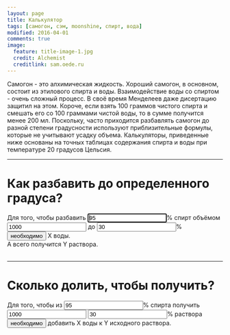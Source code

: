 ```yaml
---
layout: page
title: Калькулятор
tags: [самогон, сэм, moonshine, спирт, вода]
modified: 2016-04-01
comments: true
image:
  feature: title-image-1.jpg
  credit: Alchemist
  creditlink: sam.oede.ru
---
```


Самогон - это алхимическая жидкость. Хороший самогон, в основном, состоит из этилового спирта и воды. Взаимодействие воды со спиртом - очень сложный процесс. В своё время Менделеев даже дисертацию защитил на этом. Короче, если взять 100 граммов чистого спирта и смешать его со 100 граммами чистой воды, то в сумме получится менее 200 мл. Поскольку, часто приходится разбавлять самогон до разной степени градусности используют приблизительные формулы, которые не учитывают усадку объема. Калькуляторы, приведенные ниже основаны на точных таблицах содержания спирта и воды при температуре 20 градусов Цельсия.

---

# Как разбавить до определенного градуса? #

<form id="calc-form" name="calc-form" method="post">
    <input type="hidden" id="calc-op" value="1" />
  Для того, чтобы разбавить <span style="white-space:nowrap;"><input id="srcPrc" class="calc" type="text" name="srcPrc" value="95" required autofocus />% спирт</span> объёмом <input id="srcVol"  class="calc" type="text" name="srcVol" value="1000" required /> до <span style="white-space:nowrap;"><input id="dstPrc" class="calc" type="text" name="dstPrc" value="30" required />%</span><br />
<input type="button" id="calc-submit" value="необходимо" name="submit" /> <span id="watVol">X</span> воды.<br /> А всего получится <span id="dstVol">Y</span> раствора.<br />

<div id="fountainTextG" hidden><div id="fountainTextG_1" class="fountainTextG">В</div><div id="fountainTextG_2" class="fountainTextG">ы</div><div id="fountainTextG_3" class="fountainTextG">ч</div><div id="fountainTextG_4" class="fountainTextG">и</div><div id="fountainTextG_5" class="fountainTextG">с</div><div id="fountainTextG_6" class="fountainTextG">л</div><div id="fountainTextG_7" class="fountainTextG">я</div><div id="fountainTextG_8" class="fountainTextG">ю</div></div><br />

</form>

---

# Сколько долить, чтобы получить? #

<form id="calc-form2" name="calc-form2">
    <input type="hidden" id="calc-op2" value="2" />
  Для того, чтобы из <span style="white-space:nowrap;"><input id="srcPrc2" class="calc" type="text" name="srcPrc2" value="95" required />% спирта</span> получить <input id="dstVol2" class="calc" type="text" name="srcVol2" value="1000" required /> <span style="white-space:nowrap;"><input id="dstPrc2" class="calc" type="text" name="dstPrc2" value="30" required />% раствора</span> <input type="button" id="calc-submit2" value="необходимо" name="submit" /> добавить <span id="watVol2">X</span> воды к <span id="srcVol2">Y</span> исходного раствора.<br />

<span id="calc2waiting" hidden>
Ждите! Идут сложнейшие вычисления!
</span>
<br />

</form>

